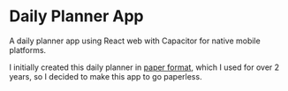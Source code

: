 # Daily Planner App

A daily planner app using React web with Capacitor for native mobile platforms.

I initially created this daily planner in [paper format](paper_version.png), which I used for over 2 years, so I decided to make this app to go paperless.